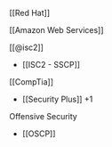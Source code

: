 [[Red Hat]]

[[Amazon Web Services]]

[[@isc2]]
- [[ISC2 - SSCP]]

[[CompTia]]
- [[Security Plus]] +1 

Offensive Security
- [[OSCP]]


